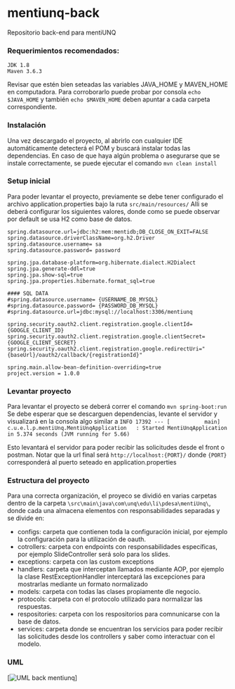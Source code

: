 # mentiunq-back
Repositorio back-end para mentiUNQ

### Requerimientos recomendados:

    JDK 1.8
    Maven 3.6.3

Revisar que estén bien seteadas las variables JAVA_HOME y MAVEN_HOME en computadora. Para corroborarlo puede probar por consola
```echo $JAVA_HOME``` y también  ```echo $MAVEN_HOME``` deben apuntar a cada carpeta correspondiente.

### Instalación
Una vez descargado el proyecto, al abrirlo con cualquier IDE automáticamente detecterá el POM y buscará instalar todas las dependencias. En caso de que haya algún problema o asegurarse que se instale correctamente, se puede ejecutar el comando
```mvn clean install```

### Setup inicial
Para poder levantar el proyecto, previamente se debe tener configurado el archivo application.properties bajo la ruta ```src/main/resources/```
Alli se deberá configurar los siguientes valores, donde como se puede observar por default se usa H2 como base de datos.

```server.port = {PORT}
spring.datasource.url=jdbc:h2:mem:mentidb;DB_CLOSE_ON_EXIT=FALSE
spring.datasource.driverClassName=org.h2.Driver
spring.datasource.username= sa
spring.datasource.password= password

spring.jpa.database-platform=org.hibernate.dialect.H2Dialect
spring.jpa.generate-ddl=true
spring.jpa.show-sql=true
spring.jpa.properties.hibernate.format_sql=true

#### SQL DATA
#spring.datasource.username= {USERNAME_DB_MYSQL}
#spring.datasource.password= {PASSWORD_DB_MYSQL}
#spring.datasource.url=jdbc:mysql://localhost:3306/mentiunq

spring.security.oauth2.client.registration.google.clientId={GOOGLE_CLIENT_ID}
spring.security.oauth2.client.registration.google.clientSecret={GOOGLE_CLIENT_SECRET}
spring.security.oauth2.client.registration.google.redirectUri="{baseUrl}/oauth2/callback/{registrationId}"

spring.main.allow-bean-definition-overriding=true
project.version = 1.0.0
```

### Levantar proyecto

Para levantar el proyecto se deberá correr el comando
```mvn spring-boot:run```
Se debe esperar que se descarguen dependencias, levante el servidor y visualizará en la consola algo similar a 
```INFO 17392 --- [           main] c.u.e.l.p.mentiUnq.MentiUnqApplication   : Started MentiUnqApplication in 5.374 seconds (JVM running for 5.66)```


Esto levantará el servidor para poder recibir las solicitudes desde el front o postman. Notar que la url final será ```http://localhost:{PORT}/``` donde ```{PORT}``` corresponderá al puerto seteado en application.properties

### Estructura del proyecto

Para una correcta organización, el proyeco se dividió en varias carpetas dentro de la carpeta ```\src\main\java\com\unq\edu\li\pdesa\mentiUnq\```, donde cada una almacena elementos con responsabilidades separadas y se divide en:
- configs: carpeta que contienen toda la configuracíón inicial, por ejemplo la configuración para la utilización de oauth.
- cotrollers: carpeta con endpoints con responsabilidades específicas, por ejemplo SlideController será solo para los slides.
- exceptions: carpeta con las custom exceptions
- handlers: carpeta que interceptan llamados mediante AOP, por ejemplo la clase RestExceptionHandler interceptará las excepciones para mostrarlas mediante un formato normalizado
- models: carpeta con todas las clases propiamente dle negocio.
- protocols: carpeta con el protocolo utilizado para normalizar las respuestas.
- respositories: carpeta con los respositorios para comnunicarse con la base de datos.
- services: carpeta donde se encuentran los servicios para poder recibir las solicitudes desde los controllers y saber como interactuar con el modelo.

### UML
[![UML back mentiunq](https://i.imgur.com/l1QTkYF.png)]